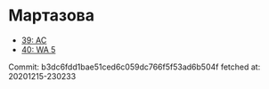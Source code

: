 # Мартазова
- [39: AC](39.md)
- [40: WA 5](40.md)

Commit: b3dc6fdd1bae51ced6c059dc766f5f53ad6b504f
 fetched at: 20201215-230233
